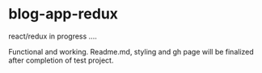 # blog-app-redux
react/redux in progress .... 

Functional and working.  Readme.md, styling and gh page will be finalized after completion of test project.
